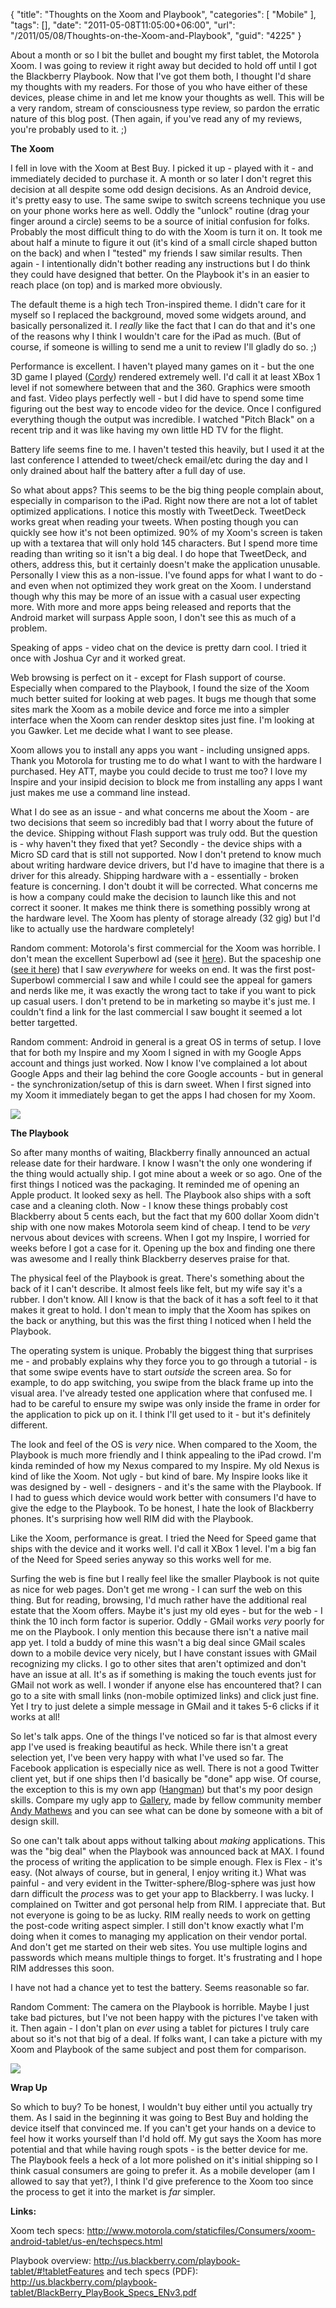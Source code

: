 {
	"title": "Thoughts on the Xoom and Playbook",
	"categories": [
		"Mobile"
	],
	"tags": [],
	"date": "2011-05-08T11:05:00+06:00",
	"url": "/2011/05/08/Thoughts-on-the-Xoom-and-Playbook",
	"guid": "4225"
}

About a month or so I bit the bullet and bought my first tablet, the Motorola Xoom. I was going to review it right away but decided to hold off until I got the Blackberry Playbook. Now that I've got them both, I thought I'd share my thoughts with my readers. For those of you who have either of these devices, please chime in and let me know your thoughts as well. This will be a very random, stream of consciousness type review, so pardon the erratic nature of this blog post. (Then again, if you've read any of my reviews, you're probably used to it. ;)
<!--more-->
<b>The Xoom</b>

I fell in love with the Xoom at Best Buy. I picked it up - played with it - and immediately decided to purchase it. A month or so later I don't regret this decision at all despite some odd design decisions. As an Android device, it's pretty easy to use. The same swipe to switch screens technique you use on your phone works here as well. Oddly the "unlock" routine (drag your finger around a circle) seems to be a source of initial confusion for folks. Probably the most difficult thing to do with the Xoom is turn it on. It took me about half a minute to figure it out (it's kind of a small circle shaped button on the back) and when I "tested" my friends I saw similar results. Then again - I intentionally didn't bother reading any instructions but I do think they could have designed that better. On the Playbook it's in an easier to reach place (on top) and is marked more obviously. 

The default theme is a high tech Tron-inspired theme. I didn't care for it myself so I replaced the background, moved some widgets around, and basically personalized it. I <i>really</i> like the fact that I can do that and it's one of the reasons why I think I wouldn't care for the iPad as much. (But of course, if someone is willing to send me a unit to review I'll gladly do so. ;) 

Performance is excellent. I haven't played many games on it - but the one 3D game I played (<a href="https://market.android.com/details?id=com.silvertree.cordy">Cordy</a>) rendered extremely well. I'd call it at least XBox 1 level if not somewhere between that and the 360. Graphics were smooth and fast. Video plays perfectly well - but I did have to spend some time figuring out the best way to encode video for the device. Once I configured everything though the output was incredible. I watched "Pitch Black" on a recent trip and it was like having my own little HD TV for the flight. 

Battery life seems fine to me. I haven't tested this heavily, but I used it at the last conference I attended to tweet/check email/etc during the day and I only drained about half the battery after a full day of use.

So what about apps? This seems to be the big thing people complain about, especially in comparison to the iPad. Right now there are not a lot of tablet optimized applications. I notice this mostly with TweetDeck. TweetDeck works great when reading your tweets. When posting though you can quickly see how it's not been optimized. 90% of my Xoom's screen is taken up with a textarea that will only hold 145 characters. But I spend more time reading than writing so it isn't a big deal. I do hope that TweetDeck, and others, address this, but it certainly doesn't make the application unusable. Personally I view this as a non-issue. I've found apps for what I want to do - and even when not optimized they work great on the Xoom. I understand though why this may be more of an issue with a casual user expecting more. With more and more apps being released and reports that the Android market will surpass Apple soon, I don't see this as much of a problem.

Speaking of apps - video chat on the device is pretty darn cool. I tried it once with Joshua Cyr and it worked great. 

Web browsing is perfect on it - except for Flash support of course. Especially when compared to the Playbook, I found the size of the Xoom much better suited for looking at web pages. It bugs me though that some sites mark the Xoom as a mobile device and force me into a simpler interface when the Xoom can render desktop sites just fine. I'm looking at you Gawker. Let me decide what I want to see please.

Xoom allows you to install any apps you want - including unsigned apps. Thank you Motorola for trusting me to do what I want to with the hardware I purchased. Hey ATT, maybe you could decide to trust me too? I love my Inspire and your insipid decision to block me from installing any apps I want just makes me use a command line instead.

What I do see as an issue - and what concerns me about the Xoom - are two decisions that seem so incredibly bad that I worry about the future of the device. Shipping without Flash support was truly odd. But the question is - why haven't they fixed that yet? Secondly - the device ships with a Micro SD card that is still not supported. Now I don't pretend to know much about writing hardware device drivers, but I'd have to imagine that there is a driver for this already. Shipping hardware with a - essentially - broken feature is concerning. I don't doubt it will be corrected. What concerns me is how a company could make the decision to launch like this and not correct it sooner. It makes me think there is something possibly wrong at the hardware level. The Xoom has plenty of storage already (32 gig) but I'd like to actually use the hardware completely!

Random comment: Motorola's first commercial for the Xoom was horrible. I don't mean the excellent Superbowl ad (see it <a href="http://www.youtube.com/watch?v=FgOX9mb7V4o">here</a>). But the spaceship one (<a href="http://www.youtube.com/watch?v=TxZ6NQnIPkU">see it here</a>) that I saw <i>everywhere</i> for weeks on end. It was the first post-Superbowl commercial I saw and while I could see the appeal for gamers and nerds like me, it was exactly the wrong tact to take if you want to pick up casual users. I don't pretend to be in marketing so maybe it's just me. I couldn't find a link for the last commercial I saw bought it seemed a lot better targetted. 

Random comment: Android in general is a great OS in terms of setup. I love that for both my Inspire and my Xoom I signed in with my Google Apps account and things just worked. Now I know I've complained a lot about Google Apps and their lag behind the core Google accounts - but in general - the synchronization/setup of this is darn sweet. When I first signed into my Xoom it immediately began to get the apps I had chosen for my Xoom. 

<img src="http://www.raymondcamden.com/images/Motorola_XOOM.jpg" />

<b>The Playbook</b>


So after many months of waiting, Blackberry finally announced an actual release date for their hardware. I know I wasn't the only one wondering if the thing would actually ship. I got mine about a week or so ago. One of the first things I noticed was the packaging. It reminded me of opening an Apple product. It looked sexy as hell. The Playbook also ships with a soft case and a cleaning cloth. Now - I know these things probably cost Blackberry about 5 cents each, but the fact that my 600 dollar Xoom didn't ship with one now makes Motorola seem kind of cheap. I tend to be <i>very</i> nervous about devices with screens. When I got my Inspire, I worried for weeks before I got a case for it. Opening up the box and finding one there was awesome and I really think Blackberry deserves praise for that. 

The physical feel of the Playbook is great. There's something about the back of it I can't describe. It almost feels like felt, but my wife say it's a rubber. I don't know. All I know is that the back of it has a soft feel to it that makes it great to hold. I don't mean to imply that the Xoom has spikes on the back or anything, but this was the first thing I noticed when I held the Playbook. 

The operating system is unique. Probably the biggest thing that surprises me - and probably explains why they force you to go through a tutorial - is that some swipe events have to start <i>outside</i> the screen area. So for example, to do app switching, you swipe from the black frame up into the visual area. I've already tested one application where that confused me. I had to be careful to ensure my swipe was only inside the frame in order for the application to pick up on it. I think I'll get used to it - but it's definitely different. 

The look and feel of the OS is <i>very</i> nice. When compared to the Xoom, the Playbook is much more friendly and I think appealing to the iPad crowd. I'm kinda reminded of how my Nexus compared to my Inspire. My old Nexus is kind of like the Xoom. Not ugly - but kind of bare. My Inspire looks like it was designed by - well - designers - and it's the same with the Playbook. If I had to guess which device would work better with consumers I'd have to give the edge to the Playbook. To be honest, I hate the look of Blackberry phones. It's surprising how well RIM did with the Playbook. 

Like the Xoom, performance is great. I tried the Need for Speed game that ships with the device and it works well. I'd call it XBox 1 level. I'm a big fan of the Need for Speed series anyway so this works well for me. 

Surfing the web is fine but I really feel like the smaller Playbook is not quite as nice for web pages. Don't get me wrong - I can surf the web on this thing. But for reading, browsing, I'd much rather have the additional real estate that the Xoom offers. Maybe it's just my old eyes - but for the web - I think the 10 inch form factor is superior. Oddly - GMail works <i>very</i> poorly for me on the Playbook. I only mention this because there isn't a native mail app yet. I told a buddy of mine this wasn't a big deal since GMail scales down to a mobile device very nicely, but I have constant issues with GMail recognizing my clicks. I go to other sites that aren't optimized and don't have an issue at all. It's as if something is making the touch events just for GMail not work as well. I wonder if anyone else has encountered that? I can go to a site with small links (non-mobile optimized links) and click just fine. Yet I try to just delete a simple message in GMail and it takes 5-6 clicks if it works at all! 

So let's talk apps. One of the things I've noticed so far is that almost every app I've used is freaking beautiful as heck. While there isn't a great selection yet, I've been very happy with what I've used so far. The Facebook application is especially nice as well. There is not a good Twitter client yet, but if one ships then I'd basically be "done" app wise. Of course, the exception to this is my own app (<a href="http://appworld.blackberry.com/webstore/content/28400?lang=en">Hangman</a>) but that's my poor design skills. Compare my ugly app to <a href="http://appworld.blackberry.com/webstore/content/37215?lang=en">Gallery</a>, made by fellow community member <a href="http://www.andymatthews.net/">Andy Mathews</a> and you can see what can be done by someone with a bit of design skill. 

So one can't talk about apps without talking about <i>making</i> applications. This was the "big deal" when the Playbook was announced back at MAX. I found the process of writing the application to be simple enough. Flex is Flex - it's easy. (Not always of course, but in general, I enjoy writing it.) What was painful - and very evident in the Twitter-sphere/Blog-sphere was just how darn difficult the <i>process</i> was to get your app to Blackberry. I was lucky. I complained on Twitter and got personal help from RIM. I appreciate that. But not everyone is going to be as lucky. RIM really needs to work on getting the post-code writing aspect simpler. I still don't know exactly what I'm doing when it comes to managing my application on their vendor portal. And don't get me started on their web sites. You use multiple logins and passwords which means multiple things to forget. It's frustrating and I hope RIM addresses this soon.

I have not had a chance yet to test the battery. Seems reasonable so far.

Random Comment: The camera on the Playbook is horrible. Maybe I just take bad pictures, but I've not been happy with the pictures I've taken with it. Then again - I don't plan on <i>ever</i> using a tablet for pictures I truly care about so it's not that big of a deal. If folks want, I can take a picture with my Xoom and Playbook of the same subject and post them for comparison.

<img src="http://www.coldfusionjedi.com/images/playbook_navigator_508.jpg" />

<b>Wrap Up</b>

So which to buy? To be honest, I wouldn't buy either until you actually try them. As I said in the beginning it was going to Best Buy and holding the device itself that convinced me. If you can't get your hands on a device to feel how it works yourself than I'd hold off. My gut says the Xoom has more potential and that while having rough spots - is the better device for me. The Playbook feels a heck of a lot more polished on it's initial shipping so I think casual consumers are going to prefer it. As a mobile developer (am I allowed to say that yet?), I think I'd give preference to the Xoom too since the process to get it into the market is <i>far</i> simpler.

<b>Links:</b>

Xoom tech specs: <a href="http://www.motorola.com/staticfiles/Consumers/xoom-android-tablet/us-en/techspecs.html">http://www.motorola.com/staticfiles/Consumers/xoom-android-tablet/us-en/techspecs.html</a>

Playbook overview: <a href="http://us.blackberry.com/playbook-tablet/#!tabletFeatures">http://us.blackberry.com/playbook-tablet/#!tabletFeatures</a> and tech specs (PDF): <a href="http://us.blackberry.com/playbook-tablet/BlackBerry_PlayBook_Specs_ENv3.pdf">http://us.blackberry.com/playbook-tablet/BlackBerry_PlayBook_Specs_ENv3.pdf</a>